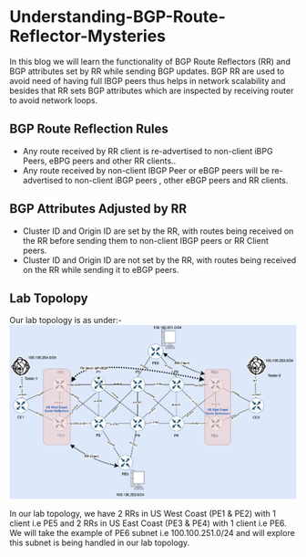 # Understanding-BGP-Route-Reflector-Mysteries
In this blog we will learn the functionality of BGP Route Reflectors (RR) and BGP attributes set by RR while sending BGP updates. BGP RR are used to avoid need of having full IBGP peers thus helps in network scalability  and besides that RR sets BGP attributes which are inspected by receiving  router to avoid network loops. 

## BGP Route Reflection Rules 
* Any route received by RR client is re-advertised to non-client iBPG Peers, eBPG peers and other RR clients.. 
* Any route received by non-client IBGP Peer or eBGP peers will be re-advertised to non-client iBGP peers  , other eBGP peers and RR clients. 
## BGP Attributes Adjusted by RR
* Cluster ID and Origin ID are set by the RR, with routes being received on the RR before sending them to non-client IBGP peers or RR Client peers. 
* Cluster ID and Origin ID are not set by the RR, with routes being received on the RR while sending it to eBGP peers.

## Lab Topolopy 
Our lab topology is as under:-
![lab](./images/lab.png)

In our lab topology, we have 2 RRs in US West Coast (PE1 & PE2) with 1 client i.e PE5 and 2 RRs in US East Coast (PE3 & PE4) with 1 client i.e PE6.  We will take the example of PE6 subnet i.e 100.100.251.0/24 and will explore this subnet is being handled in our lab topology.